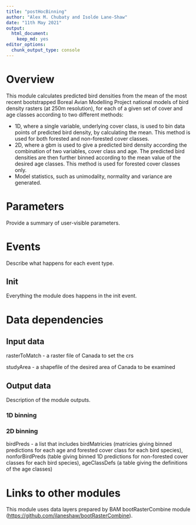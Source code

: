 ```yaml
---
title: "postHocBinning"
author: "Alex M. Chubaty and Isolde Lane-Shaw"
date: "11th May 2021"
output: 
  html_document: 
    keep_md: yes
editor_options:
  chunk_output_type: console
---
```



# Overview


This module calculates predicted bird densities from the mean of the most recent bootstrapped Boreal Avian Modelling Project national models of bird density rasters (at 250m resolution), for each of a given set of cover and age classes according to two different methods:
  - 1D, where a single variable, underlying cover class, is used to bin data points of predicted bird density, by calculating the mean. This method is used for both forested and non-forested cover classes.
  - 2D, where a gbm is used to give a predicted bird density according the combination of two variables, cover class and age. The predicted bird densities are then further binned according to the mean value of the desired age classes. This method is used for forested cover classes only.
  - Model statistics, such as unimodality, normality and variance are generated.
  


# Parameters

Provide a summary of user-visible parameters.


# Events

Describe what happens for each event type.

## Init

Everything the module does happens in the init event.


# Data dependencies

## Input data

rasterToMatch - a raster file of Canada to set the crs 

studyArea - a shapefile of the desired area of Canada to be examined

## Output data

Description of the module outputs.

### 1D binning


### 2D binning

birdPreds - a list that includes birdMatricies (matricies giving binned predictions for each age and forested cover class for each bird species), nonforBirdPreds (table giving binned 1D predictions for non-forested cover classes for each bird species), ageClassDefs (a table giving the definitions of the age classes) 



# Links to other modules

This module uses data layers prepared by BAM bootRasterCombine module (<https://github.com/ilaneshaw/bootRasterCombine>).

